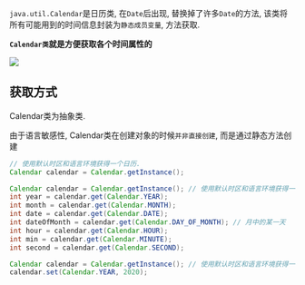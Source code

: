 `java.util.Calendar`是日历类, 在`Date`后出现, 替换掉了许多`Date`的方法, 该类将所有可能用到的时间信息封装为`静态成员变量`, 方法获取.

**`Calendar类`就是方便获取各个时间属性的**

![](https://pic1.superbed.cn/item/5e02cdc676085c3289dfb28c.jpg)



## 获取方式

Calendar类为抽象类.

由于语言敏感性, Calendar类在创建对象的时候`并非直接创建`, 而是通过静态方法创建

```java
// 使用默认时区和语言环境获得一个日历.
Calendar calendar = Calendar.getInstance(); 
```



```java
Calendar calendar = Calendar.getInstance(); // 使用默认时区和语言环境获得一个日历.
int year = calendar.get(Calendar.YEAR);
int month = calendar.get(Calendar.MONTH);
int date = calendar.get(Calendar.DATE);
int dateOfMonth = calendar.get(Calendar.DAY_OF_MONTH); // 月中的某一天
int hour = calendar.get(Calendar.HOUR);
int min = calendar.get(Calendar.MINUTE);
int second = calendar.get(Calendar.SECOND);

```

```java
Calendar calendar = Calendar.getInstance(); // 使用默认时区和语言环境获得一个日历.
calendar.set(Calendar.YEAR, 2020);
```















